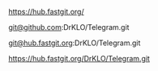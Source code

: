 https://hub.fastgit.org/

git@github.com:DrKLO/Telegram.git

git@hub.fastgit.org:DrKLO/Telegram.git

https://hub.fastgit.org/DrKLO/Telegram.git